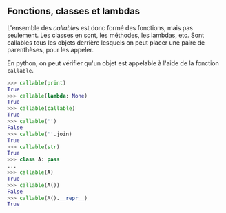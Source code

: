 ## Fonctions, classes et lambdas

L'ensemble des *callables* est donc formé des fonctions, mais pas seulement. Les classes en sont, les méthodes, les lambdas, etc.
Sont callables tous les objets derrière lesquels on peut placer une paire de parenthèses, pour les appeler.

En python, on peut vérifier qu'un objet est appelable à l'aide de la fonction `callable`.

```python
>>> callable(print)
True
>>> callable(lambda: None)
True
>>> callable(callable)
True
>>> callable('')
False
>>> callable(''.join)
True
>>> callable(str)
True
>>> class A: pass
...
>>> callable(A)
True
>>> callable(A())
False
>>> callable(A().__repr__)
True
```
